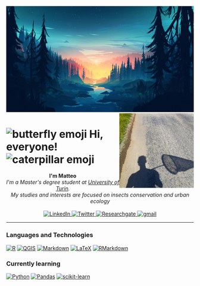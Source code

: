 <img src="mklgustafsson-small-memory.png" width="2000px">

<img align='right' src='photo_2023-06-20_14-41-40.jpg' width='200'>

<h1 align="left"> <img src="https://images.emojiterra.com/google/noto-emoji/unicode-15/color/svg/1f98b.svg"width="30px" alt="butterfly emoji"> Hi, everyone! <img src="https://images.emojiterra.com/google/noto-emoji/unicode-15/color/svg/1f41b.svg"width="30px" alt="caterpillar emoji"></h1>
<p align="center">
    <b>I'm Matteo</b><br>
    <i>
        I'm a Master's degree student at <a href="www.unito.it"> University of Turin</a>.<br>
        My studies and interests are focused on insects conservation and urban ecology<br>
    </i><br>
    <a href="https://www.linkedin.com/in/angelimatteo">
        <img src="https://img.shields.io/badge/LinkedIn-blue?style=for-the-badge&logo=linkedin" alt="LinkedIn">
    </a>
    <a href="http://www.twitter.com/biotheo_">
        <img src="https://img.shields.io/badge/Twitter-1DA1F2?style=for-the-badge&logo=twitter&logoColor=white" alt="Twitter">
    </a>
    <a href="link">
        <img src="https://img.shields.io/badge/ResearchGate-00CCBB?style=for-the-badge&logo=ResearchGate&logoColor=white" alt="Researchgate">
    </a>
    <a href="mailto:matteo.angeli@outlook.com">
        <img src="https://img.shields.io/badge/Gmail-D14836?style=for-the-badge&logo=gmail&logoColor=white" alt="gmail">
    </a>
</p>

---

### Languages and Technologies

[![R](https://img.shields.io/badge/R-%23276DC3.svg?&style=for-the-badge&logo=r&logoColor=white)](https://www.r-project.org/) 
[![QGIS](https://img.shields.io/badge/QGIS-589632?style=for-the-badge&logo=qgis&logoColor=white)](https://qgis.org)
[![Markdown](https://img.shields.io/badge/Markdown-%23000000.svg?&style=for-the-badge&logo=markdown&logoColor=white)](https://daringfireball.net/projects/markdown/) 
[![LaTeX](https://img.shields.io/badge/LaTeX-%23008080.svg?&style=for-the-badge&logo=latex&logoColor=white)](https://www.latex-project.org/) 
[![RMarkdown](https://img.shields.io/badge/RMarkdown-%2380B34F.svg?&style=for-the-badge&logo=rmarkdown&logoColor=white)](https://rmarkdown.rstudio.com/)

### Currently learning

[![Python](https://img.shields.io/badge/Python-%233776AB.svg?&style=for-the-badge&logo=python&logoColor=white)](https://www.python.org/)
[![Pandas](https://img.shields.io/badge/Pandas-%23150458.svg?&style=for-the-badge&logo=pandas&logoColor=white)](https://pandas.pydata.org/) 
[![scikit-learn](https://img.shields.io/badge/scikit--learn-%23F7931E.svg?&style=for-the-badge&logo=scikit-learn&logoColor=white)](https://scikit-learn.org/)



<!--
https://hendrasob.github.io/badges/
https://github.com/Ileriayo/markdown-badges#-design

![Python](https://img.shields.io/badge/python-black?style=for-the-badge&logo=python)
![Pandas](https://img.shields.io/badge/pandas-black?style=for-the-badge&logo=pandas)
![Scikit-Learn](https://img.shields.io/badge/scikit--learn-black?style=for-the-badge&logo=scikit-learn)
-->
